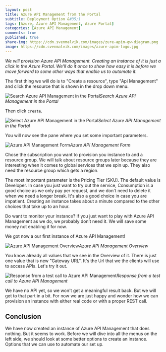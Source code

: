 ```yaml
---
layout: post
title: Azure API Management from the Portal
subtitle: Deployment Option &#35;1
tags: [Azure, Azure API Management, Azure Portal]
categories: [Azure API Management]
comments: true
published: true
share-img: https://cdn.svenmalvik.com/images/zure-apim-gw-diagram.png
image: https://cdn.svenmalvik.com/images/azure-apim-logo.jpg
---
```


*We will provision Azure API Management. Creating an instance of it is just a click in the Azure Portal. We'll do it once to show how easy it is before we move forward to some other ways that enable us to automate it.*

The first thing we will do is to "Create a resource", type "Api Management" and click the resource that is shown in the drop down menu.

![Search Azure API Management in the Portal](https://cdn.svenmalvik.com/images/azure-apim-deploy-with-portal-0.png)*Search Azure API Management in the Portal*

Then click `create`.

![Select Azure API Management in the Portal](https://cdn.svenmalvik.com/images/azure-apim-deploy-with-portal-1.png)*Select Azure API Management in the Portal*

You will now see the pane where you set some important parameters.

![Azure API Management Form](https://cdn.svenmalvik.com/images/azure-apim-deploy-with-portal-2.png)*Azure API Management Form*

Chose the subscription you want to provision you instance to and a resource group. We will talk about resource groups later because they are interesting when it comes to global services that we spin up. They also need the resource group which gets a region.

The most important parameter is the Pricing Tier (SKU). The default value is Developer. In case you just want to try out the service, Consumption is a good choice as we only pay per request, and we don't need to delete it when we need a longer break. It's also a good choice in case you are impatient. Creating an instance takes about a minute compared to the other choices that take up to an hour.

Do want to monitor your instance? If you just want to play with Azure API Management as we do, we probably don’t need it. We will save some money not enabling it for now.

We got now a our first instance of Azure API Management!

![Azure API Management Overview](https://cdn.svenmalvik.com/images/azure-apim-deploy-with-portal-3.png)*Azure API Management Overview*

You know already all values that we see in the Overview of it. There is just one value that is new "Gateway URL". It's the Url that we the clients will use to access APIs. Let's try it out.

![Response from a test call to Azure API Management](https://cdn.svenmalvik.com/images/azure-apim-deploy-with-portal-4.png)*Response from a test call to Azure API Management*

We have no API yet, so we won't get a meaningful result back. But we will get to that part in a bit. For now we are just happy and wonder how we can provision an instance with either real code or with a proper REST call.

## Conclusion
We have now created an instance of Azure API Management that does nothing. But it seems to work. Before we will dive into all the menus on the left side, we should look at some better options to create an instance. Options that we can use to automate our set up.
